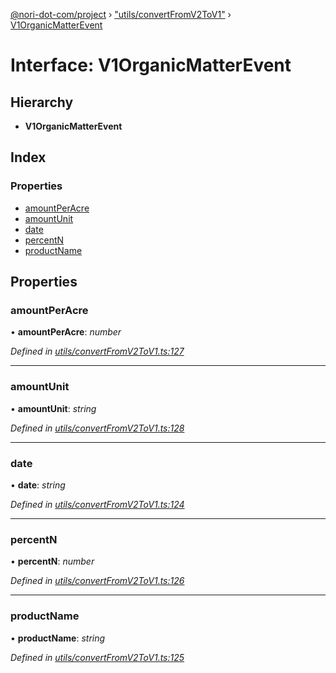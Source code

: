 [@nori-dot-com/project](../README.md) › ["utils/convertFromV2ToV1"](../modules/_utils_convertfromv2tov1_.md) › [V1OrganicMatterEvent](_utils_convertfromv2tov1_.v1organicmatterevent.md)

# Interface: V1OrganicMatterEvent

## Hierarchy

* **V1OrganicMatterEvent**

## Index

### Properties

* [amountPerAcre](_utils_convertfromv2tov1_.v1organicmatterevent.md#amountperacre)
* [amountUnit](_utils_convertfromv2tov1_.v1organicmatterevent.md#amountunit)
* [date](_utils_convertfromv2tov1_.v1organicmatterevent.md#date)
* [percentN](_utils_convertfromv2tov1_.v1organicmatterevent.md#percentn)
* [productName](_utils_convertfromv2tov1_.v1organicmatterevent.md#productname)

## Properties

###  amountPerAcre

• **amountPerAcre**: *number*

*Defined in [utils/convertFromV2ToV1.ts:127](https://github.com/nori-dot-eco/nori-dot-com/blob/1131583/packages/project/src/utils/convertFromV2ToV1.ts#L127)*

___

###  amountUnit

• **amountUnit**: *string*

*Defined in [utils/convertFromV2ToV1.ts:128](https://github.com/nori-dot-eco/nori-dot-com/blob/1131583/packages/project/src/utils/convertFromV2ToV1.ts#L128)*

___

###  date

• **date**: *string*

*Defined in [utils/convertFromV2ToV1.ts:124](https://github.com/nori-dot-eco/nori-dot-com/blob/1131583/packages/project/src/utils/convertFromV2ToV1.ts#L124)*

___

###  percentN

• **percentN**: *number*

*Defined in [utils/convertFromV2ToV1.ts:126](https://github.com/nori-dot-eco/nori-dot-com/blob/1131583/packages/project/src/utils/convertFromV2ToV1.ts#L126)*

___

###  productName

• **productName**: *string*

*Defined in [utils/convertFromV2ToV1.ts:125](https://github.com/nori-dot-eco/nori-dot-com/blob/1131583/packages/project/src/utils/convertFromV2ToV1.ts#L125)*
